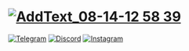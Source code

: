 [![AddText_08-14-12 58 39](https://user-images.githubusercontent.com/64832927/185001975-17b760df-024e-4250-a666-0091599b3265.jpg)](https://ipapkorn.github.io)
==
[![Telegram](https://img.shields.io/badge/Telegram-2CA5E0?style=for-the-badge&logo=telegram&logoColor=white)](https://t.me/ipapkorn)
[![Discord](https://img.shields.io/badge/Discord-8B89CC?style=for-the-badge&logo=discord&logoColor=white)](https://discord.gg/FGYjg72n3b)
[![Instagram](https://img.shields.io/badge/Instagram-E4405F?style=for-the-badge&logo=instagram&logoColor=white)](https://instagram.com/ipapkorn)
